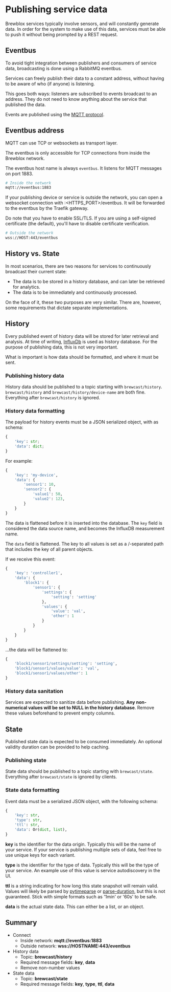 # Publishing service data

Brewblox services typically involve sensors, and will constantly generate data.
In order for the system to make use of this data, services must be able to push it without being prompted by a REST request.

## Eventbus

To avoid tight integration between publishers and consumers of service data, broadcasting is done using a RabbitMQ eventbus.

Services can freely publish their data to a constant address, without having to be aware of who (if anyone) is listening.

This goes both ways: listeners are subscribed to events broadcast to an address.
They do not need to know anything about the service that published the data.

Events are published using the [MQTT protocol](https://randomnerdtutorials.com/what-is-mqtt-and-how-it-works/).

## Eventbus address

MQTT can use TCP or websockets as transport layer.

The eventbus is only accessible for TCP connections from inside the Brewblox network.

The eventbus host name is always `eventbus`. It listens for MQTT messages on port 1883.

```bash
# Inside the network
mqtt://eventbus:1883
```

If your publishing device or service is outside the network, you can open a websocket connection with <HOST>:<HTTPS_PORT>/eventbus. It will be forwarded to the eventbus by the Traefik gateway.

Do note that you have to enable SSL/TLS. If you are using a self-signed certificate (the default), you'll have to disable certificate verification.

```bash
# Outside the network
wss://HOST:443/eventbus
```

## History vs. State

In most scenarios, there are two reasons for services to continuously broadcast their current state:

- The data is to be stored in a history database, and can later be retrieved for analytics.
- The data is to be immediately and continuously processed.

On the face of it, these two purposes are very similar.
There are, however, some requirements that dictate separate implementations.

## History

Every published event of history data will be stored for later retrieval and analysis.
At time of writing, [InfluxDb](https://www.influxdata.com/) is used as history database.
For the purpose of publishing data, this is not very important.

What is important is how data should be formatted, and where it must be sent.

### Publishing history data

History data should be published to a topic starting with `brewcast/history`. <br>
`brewcast/history` and `brewcast/history/device-name` are both fine.
Everything after `brewcast/history` is ignored.


### History data formatting

The payload for history events must be a JSON serialized object, with as schema:

```python
{
    'key': str;
    'data': dict;
}
```

For example:

```python
{
    'key': 'my-device',
    'data': {
        'sensor1': 10,
        'sensor2': {
            'value1': 50,
            'value2': 123,
        }
    }
}
```

The data is flattened before it is inserted into the database.
The `key` field is considered the data source name, and becomes the InfluxDB measurement name.

The `data` field is flattened.
The key to all values is set as a /-separated path that includes the key of all parent objects.

If we receive this event:

```python
{
    'key': 'controller1',
    'data': {
        'block1': {
            'sensor1': {
                'settings': {
                    'setting': 'setting'
                },
                'values': {
                    'value': 'val',
                    'other': 1
                }
            }
        }
    }
}
```

...the data will be flattened to:

```python
{
    'block1/sensor1/settings/setting': 'setting',
    'block1/sensor1/values/value': 'val',
    'block1/sensor1/values/other': 1
}
```

### History data sanitation

Services are expected to sanitize data before publishing.
**Any non-numerical values will be set to NULL in the history database**. Remove these values beforehand to prevent empty columns.

## State

Published state data is expected to be consumed immediately. An optional validity duration can be provided to help caching.

### Publishing state

State data should be published to a topic starting with `brewcast/state`.
Everything after `brewcast/state` is ignored by clients.

### State data formatting

Event data must be a serialized JSON object, with the following schema:

``` python
{
    'key': str,
    'type': str,
    'ttl': str,
    'data': Or(dict, list),
}
```

**key** is the identifier for the data origin.
Typically this will be the name of your service. 
If your service is publishing multiple sets of data, feel free to use unique keys for each variant.

**type** is the identifier for the type of data.
Typically this will be the type of your service.
An example use of this value is service autodiscovery in the UI.

**ttl** is a string indicating for how long this state snapshot will remain valid.
Values will likely be parsed by [pytimeparse](https://github.com/wroberts/pytimeparse) or [parse-duration](https://github.com/jkroso/parse-duration), but this is not guaranteed.
Stick with simple formats such as '1min' or '60s' to be safe.

**data** is the actual state data. This can either be a list, or an object.


## Summary

* Connect
  * Inside network: **mqtt://eventbus:1883**
  * Outside network: **wss://HOSTNAME:443/eventbus**
* History data
  * Topic: **brewcast/history**
  * Required message fields: **key**, **data**
  * Remove non-number values
* State data
  * Topic: **brewcast/state**
  * Required message fields: **key**, **type**, **ttl**, **data**
